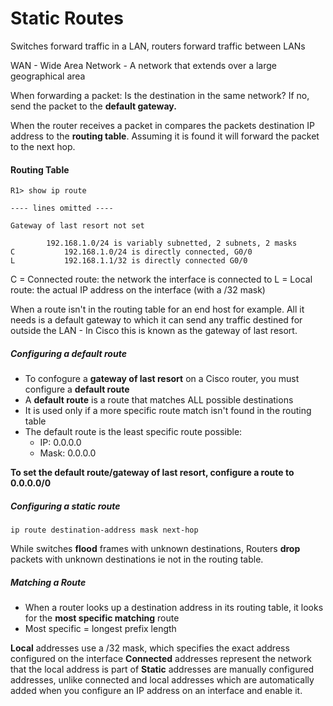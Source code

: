 # Static Routes

Switches forward traffic in a LAN, routers forward traffic between LANs

WAN - Wide Area Network - A network that extends over a large geographical area

When forwarding a packet: Is the destination in the same network? If no, send the packet to the **default gateway.**

When the router receives a packet in compares the packets destination IP address to the **routing table**. Assuming it is found it will forward the packet to the next hop. 

#### Routing Table

```
R1> show ip route

---- lines omitted ----

Gateway of last resort not set
		
		192.168.1.0/24 is variably subnetted, 2 subnets, 2 masks
C 			192.168.1.0/24 is directly connected, G0/0
L 			192.168.1.1/32 is directly connected G0/0
```

C = Connected route: the network the interface is connected to 
L = Local route: the actual IP address on the interface (with a /32 mask)

When a route isn't in the routing table for an end host for example. All it needs is a default gateway to which it can send any traffic destined for outside the LAN - In Cisco this is known as the gateway of last resort.

##### Configuring a default route

* To confogure a **gateway of last resort** on a Cisco router, you must configure a **default route**
* A **default route** is a route that matches ALL possible destinations
* It is used only if a more specific route match isn't found in the routing table
* The default route is the least specific route possible:
	- IP: 0.0.0.0
	- Mask: 0.0.0.0

**To set the default route/gateway of last resort, configure a route to 0.0.0.0/0**

##### Configuring a static route

```
ip route destination-address mask next-hop
```


While switches **flood** frames with unknown destinations, Routers **drop** packets with unknown destinations ie not in the routing table.

##### Matching a Route

- When a router looks up a destination address in its routing table, it looks for the **most specific matching** route
- Most specific = longest prefix length

**Local** addresses use a /32 mask, which specifies the exact address configured on the interface
**Connected** addresses represent the network that the local address is part of
**Static** addresses are manually configured addresses, unlike connected and local addresses which are automatically added when you configure an IP address on an interface and enable it.
